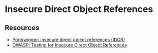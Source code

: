 # Insecure Direct Object References


## Resources

* [Portswigger: Insecure direct object references (IDOR)](https://portswigger.net/web-security/access-control/idor)
* [OWASP: Testing for Insecure Direct Object References](https://owasp.org/www-project-web-security-testing-guide/latest/4-Web_Application_Security_Testing/05-Authorization_Testing/04-Testing_for_Insecure_Direct_Object_References)
